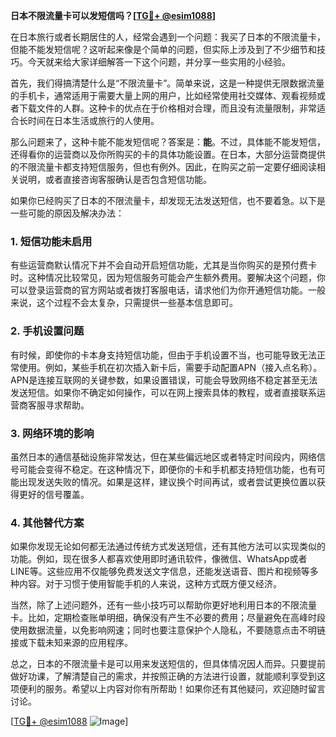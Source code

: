**日本不限流量卡可以发短信吗？[[TG💪+ @esim1088](https://t.me/s/esim1088)]**

在日本旅行或者长期居住的人，经常会遇到一个问题：我买了日本的不限流量卡，但能不能发短信呢？这听起来像是个简单的问题，但实际上涉及到了不少细节和技巧。今天就来给大家详细解答一下这个问题，并分享一些实用的小经验。

首先，我们得搞清楚什么是“不限流量卡”。简单来说，这是一种提供无限数据流量的手机卡，通常适用于需要大量上网的用户，比如经常使用社交媒体、观看视频或者下载文件的人群。这种卡的优点在于价格相对合理，而且没有流量限制，非常适合长时间在日本生活或旅行的人使用。

那么问题来了，这种卡能不能发短信呢？答案是：**能**。不过，具体能不能发短信，还得看你的运营商以及你所购买的卡的具体功能设置。在日本，大部分运营商提供的不限流量卡都支持短信服务，但也有例外。因此，在购买之前一定要仔细阅读相关说明，或者直接咨询客服确认是否包含短信功能。

如果你已经购买了日本的不限流量卡，却发现无法发送短信，也不要着急。以下是一些可能的原因及解决办法：

### 1. 短信功能未启用
有些运营商默认情况下并不会自动开启短信功能，尤其是当你购买的是预付费卡时。这种情况比较常见，因为短信服务可能会产生额外费用。要解决这个问题，你可以登录运营商的官方网站或者拨打客服电话，请求他们为你开通短信功能。一般来说，这个过程不会太复杂，只需提供一些基本信息即可。

### 2. 手机设置问题
有时候，即使你的卡本身支持短信功能，但由于手机设置不当，也可能导致无法正常使用。例如，某些手机在初次插入新卡后，需要手动配置APN（接入点名称）。APN是连接互联网的关键参数，如果设置错误，可能会导致网络不稳定甚至无法发送短信。如果你不确定如何操作，可以在网上搜索具体的教程，或者直接联系运营商客服寻求帮助。

### 3. 网络环境的影响
虽然日本的通信基础设施非常发达，但在某些偏远地区或者特定时间段内，网络信号可能会变得不稳定。在这种情况下，即便你的卡和手机都支持短信功能，也有可能出现发送失败的情况。如果是这样，建议换个时间再试，或者尝试更换位置以获得更好的信号覆盖。

### 4. 其他替代方案
如果你发现无论如何都无法通过传统方式发送短信，还有其他方法可以实现类似的功能。例如，现在很多人都喜欢使用即时通讯软件，像微信、WhatsApp或者LINE等。这些应用不仅能够免费发送文字信息，还能发送语音、图片和视频等多种内容。对于习惯于使用智能手机的人来说，这种方式既方便又经济。

当然，除了上述问题外，还有一些小技巧可以帮助你更好地利用日本的不限流量卡。比如，定期检查账单明细，确保没有产生不必要的费用；尽量避免在高峰时段使用数据流量，以免影响网速；同时也要注意保护个人隐私，不要随意点击不明链接或下载未知来源的应用程序。

总之，日本的不限流量卡是可以用来发送短信的，但具体情况因人而异。只要提前做好功课，了解清楚自己的需求，并按照正确的方法进行设置，就能顺利享受到这项便利的服务。希望以上内容对你有所帮助！如果你还有其他疑问，欢迎随时留言讨论。

[[TG💪+ @esim1088](https://t.me/s/esim1088) ![Image](https://i.postimg.cc/4NQfJmqS/Snipaste-2025-05-13-00-14-12.png)]